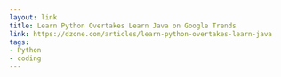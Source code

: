 ```yaml
---
layout: link
title: Learn Python Overtakes Learn Java on Google Trends
link: https://dzone.com/articles/learn-python-overtakes-learn-java
tags: 
- Python
- coding
---
```

